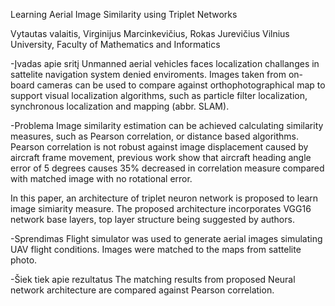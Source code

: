 Learning Aerial Image Similarity using Triplet Networks

Vytautas valaitis, Virginijus Marcinkevičius, Rokas Jurevičius
Vilnius University, Faculty of Mathematics and Informatics

-Įvadas apie sritį
Unmanned aerial vehicles faces localization challanges in sattelite navigation system denied enviroments.
Images taken from on-board cameras can be used to compare against orthophotographical map to support visual localization algorithms, such as particle filter localization, synchronous localization and mapping (abbr. SLAM).

-Problema
Image similarity estimation can be achieved calculating similarity measures, such as Pearson correlation, or distance based algorithms.
Pearson correlation is not robust against image displacement caused by aircraft frame movement, previous work show that aircraft heading angle error of 5 degrees causes 35% decreased in correlation measure compared with matched image with no rotational error.

In this paper, an architecture of triplet neuron network is proposed to learn image simiarity measure.
The proposed architecture incorporates VGG16 network base layers, top layer structure being suggested by authors.

-Sprendimas
Flight simulator was used to generate aerial images simulating UAV flight conditions.
Images were matched to the maps from sattelite photo.

-Šiek tiek apie rezultatus
The matching results from proposed Neural network architecture are compared against Pearson correlation.
